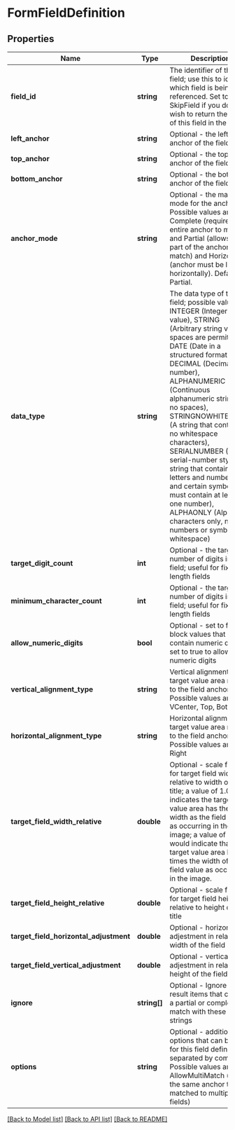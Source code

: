# FormFieldDefinition

## Properties
Name | Type | Description | Notes
------------ | ------------- | ------------- | -------------
**field_id** | **string** | The identifier of the field; use this to identify which field is being referenced.  Set to SkipField if you do not wish to return the value of this field in the result. | [optional] 
**left_anchor** | **string** | Optional - the left-hand anchor of the field | [optional] 
**top_anchor** | **string** | Optional - the top anchor of the field | [optional] 
**bottom_anchor** | **string** | Optional - the bottom anchor of the field | [optional] 
**anchor_mode** | **string** | Optional - the matching mode for the anchor.  Possible values are Complete (requires the entire anchor to match) and Partial (allows only part of the anchor to match) and Horizontal (anchor must be laid out horizontally).  Default is Partial. | [optional] 
**data_type** | **string** | The data type of the field; possible values are INTEGER (Integer value), STRING (Arbitrary string value, spaces are permitted), DATE (Date in a structured format), DECIMAL (Decimal number), ALPHANUMERIC (Continuous alphanumeric string with no spaces), STRINGNOWHITESPACE (A string that contains no whitespace characters), SERIALNUMBER (A serial-number style string that contains letters and numbers, and certain symbols; must contain at least one number), ALPHAONLY (Alphabet characters only, no numbers or symbols or whitespace) | [optional] 
**target_digit_count** | **int** | Optional - the target number of digits in the field; useful for fixed-length fields | [optional] 
**minimum_character_count** | **int** | Optional - the target number of digits in the field; useful for fixed-length fields | [optional] 
**allow_numeric_digits** | **bool** | Optional - set to false to block values that contain numeric digits, set to true to allow numeric digits | [optional] 
**vertical_alignment_type** | **string** | Vertical alignment of target value area relative to the field anchor; Possible values are VCenter, Top, Bottom | [optional] 
**horizontal_alignment_type** | **string** | Horizontal alignment of target value area relative to the field anchor; Possible values are Left, Right | [optional] 
**target_field_width_relative** | **double** | Optional - scale factor for target field width - relative to width of field title; a value of 1.0 indicates the target value area has the same width as the field value as occurring in the image; a value of 2.0 would indicate that the target value area has 2 times the width of the field value as occurring in the image. | [optional] 
**target_field_height_relative** | **double** | Optional - scale factor for target field height - relative to height of field title | [optional] 
**target_field_horizontal_adjustment** | **double** | Optional - horizontal adjestment in relative width of the field | [optional] 
**target_field_vertical_adjustment** | **double** | Optional - vertical adjestment in relative height of the field | [optional] 
**ignore** | **string[]** | Optional - Ignore any result items that contain a partial or complete match with these text strings | [optional] 
**options** | **string** | Optional - additional options that can be set for this field definition, separated by commas.  Possible values are AllowMultiMatch (allow the same anchor to be matched to multiple fields) | [optional] 

[[Back to Model list]](../README.md#documentation-for-models) [[Back to API list]](../README.md#documentation-for-api-endpoints) [[Back to README]](../README.md)


